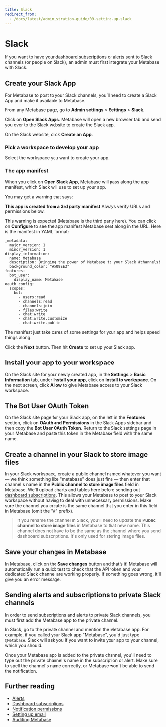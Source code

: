 ```yaml
---
title: Slack
redirect_from:
  - /docs/latest/administration-guide/09-setting-up-slack
---
```


# Slack

If you want to have your [dashboard subscriptions](../dashboards/subscriptions.md) or [alerts](../questions/sharing/alerts.md) sent to Slack channels (or people on Slack), an admin must first integrate your Metabase with Slack.

## Create your Slack App

For Metabase to post to your Slack channels, you’ll need to create a Slack App and make it available to Metabase.

From any Metabase page, go to **Admin settings** > **Settings** > **Slack**.

Click on **Open Slack Apps**. Metabase will open a new browser tab and send you over to the Slack website to create the Slack app.

On the Slack website, click **Create an App**.

### Pick a workspace to develop your app

Select the workspace you want to create your app.

### The app manifest

When you click on **Open Slack App**, Metabase will pass along the app manifest, which Slack will use to set up your app.

You may get a warning that says:

**This app is created from a 3rd party manifest** Always verify URLs and permissions below.

This warning is expected (Metabase is the third party here). You can click on **Configure** to see the app manifest Metabase sent along in the URL. Here is the manifest in YAML format:

```
_metadata:
  major_version: 1
  minor_version: 1
display_information:
  name: Metabase
  description: Bringing the power of Metabase to your Slack #channels!
  background_color: "#509EE3"
features:
  bot_user:
    display_name: Metabase
oauth_config:
  scopes:
    bot:
      - users:read
      - channels:read
      - channels:join
      - files:write
      - chat:write
      - chat:write.customize
      - chat:write.public
```

The manifest just take cares of some settings for your app and helps speed things along.

Click the **Next** button. Then hit **Create** to set up your Slack app.

## Install your app to your workspace

On the Slack site for your newly created app, in the **Settings** > **Basic Information** tab, under **Install your app**, click on **Install to workspace**. On the next screen, click **Allow** to give Metabase access to your Slack workspace.

## The Bot User OAuth Token

On the Slack site page for your Slack app, on the left in the **Features** section, click on **OAuth and Permissions** in the Slack Apps sidebar and then copy the **Bot User OAuth Token**. Return to the Slack settings page in your Metabase and paste this token in the Metabase field with the same name.

## Create a channel in your Slack to store image files

In your Slack workspace, create a public channel named whatever you want — we think something like "metabase" does just fine — then enter that channel's name in the **Public channel to store image files** field in Metabase. We'll upload charts and tables here before sending out [dashboard subscriptions](../dashboards/subscriptions.md#slack-subscription-options). This allows your Metabase to post to your Slack workspace without having to deal with unnecessary permissions. Make sure the channel you create is the same channel that you enter in this field in Metabase (omit the "#" prefix).

> If you rename the channel in Slack, you'll need to update the **Public channel to store image files** in Metabase to that new name. This channel does not have to be the same as the channel where you send dashboard subscriptions. It's only used for storing image files.

## Save your changes in Metabase

In Metabase, click on the **Save changes** button and that’s it! Metabase will automatically run a quick test to check that the API token and your dedicated Slack channel are working properly. If something goes wrong, it'll give you an error message.

## Sending alerts and subscriptions to private Slack channels

In order to send subscriptions and alerts to private Slack channels, you must first add the Metabase app to the private channel.

In Slack, go to the private channel and mention the Metabase app. For example, if you called your Slack app "Metabase", you'd just type `@Metabase`. Slack will ask you if you want to invite your app to your channel, which you should.

Once your Metabase app is added to the private channel, you'll need to type out the private channel's name in the subscription or alert. Make sure to spell the channel's name correctly, or Metabase won't be able to send the notification.

## Further reading

- [Alerts](../questions/sharing/alerts.md)
- [Dashboard subscriptions](../dashboards/subscriptions.md)
- [Notification permissions](../permissions/notifications.md)
- [Setting up email](./email.md)
- [Auditing Metabase](../usage-and-performance-tools/audit.md)
